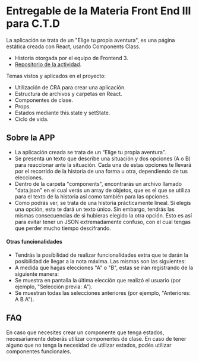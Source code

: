 # Entregable de la Materia Front End III para C.T.D
La aplicación se trata de un "Elige tu propia aventura", es una página estática creada con React, usando Components Class.
- Historia otorgada por el equipo de Frontend 3.
- [Repositorio de la actividad](https://github.com/Ivanszs/ctd-frontend3-primer-evaluacion).

Temas vistos y aplicados en el proyecto:
- Utilización de CRA para crear una aplicación.
- Estructura de archivos y carpetas en React.
- Componentes de clase.
- Props.
- Estados mediante this.state y setState.
- Ciclo de vida.

## Sobre la APP

- La aplicación creada se trata de un “Elige tu propia aventura”.
- Se presenta un texto que describe una situación y dos opciones (A o B) para reaccionar ante la situación. Cada una de estas opciones te llevará por el recorrido de la historia de una forma u otra, dependiendo de tus elecciones.
- Dentro de la carpeta "components", encontrarás un archivo llamado "data.json" en el cual verás un array de objetos, que es el que se utiliza para el texto de la historia así como también para las opciones.
- Como podrás ver, se trata de una historia prácticamente lineal. Si elegís una opción, esta te dará un texto único. Sin embargo, tendrás las mismas consecuencias de si hubieras elegido la otra opción. Esto es así para evitar tener un JSON extremadamente confuso, con el cual tengas que perder mucho tiempo descifrando.

#### Otras funcionalidades
- Tendrás la posibilidad de realizar funcionalidades extra que te darán la posibilidad de llegar a la nota máxima. Las mismas son las siguientes:
- A medida que hagas elecciones "A" o "B", estas se irán registrando de la siguiente manera:
- Se muestra en pantalla la última elección que realizó el usuario (por ejemplo, "Selección previa: A").
- Se muestran todas las selecciones anteriores (por ejemplo, "Anteriores: A B A").

## FAQ
En caso que necesites crear un componente que tenga estados, necesariamente deberás utilizar componentes de clase. En caso de tener alguno que no tenga la necesidad de utilizar estados, podés utilizar componentes funcionales.

